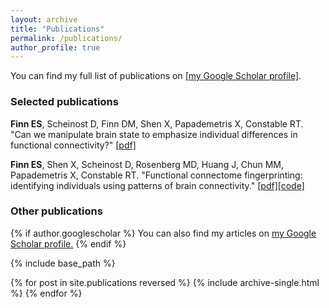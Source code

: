 ```yaml
---
layout: archive
title: "Publications"
permalink: /publications/
author_profile: true
---
```


You can find my full list of publications on [[my Google Scholar profile]](https://scholar.google.com/citations?user=95oJGacAAAAJ&hl=en&oi=ao).

### Selected publications

**Finn ES**, Scheinost D, Finn DM, Shen X, Papademetris X, Constable RT. "Can we manipulate brain state to emphasize individual differences in functional connectivity?" [[pdf]](https://esfinn.github.io/files/nn.4135.pdf)

**Finn ES**, Shen X, Scheinost D, Rosenberg MD, Huang J, Chun MM, Papademetris X, Constable RT. "Functional connectome fingerprinting: identifying individuals using patterns of brain connectivity." [[pdf]](https://esfinn.github.io/files/nn.4135.pdf)[[code]](https://www.nitrc.org/frs/?group_id=51)

### Other publications

{% if author.googlescholar %}
  You can also find my articles on <u><a href="{{author.googlescholar}}">my Google Scholar profile</a>.</u>
{% endif %}

{% include base_path %}

{% for post in site.publications reversed %}
  {% include archive-single.html %}
{% endfor %}
